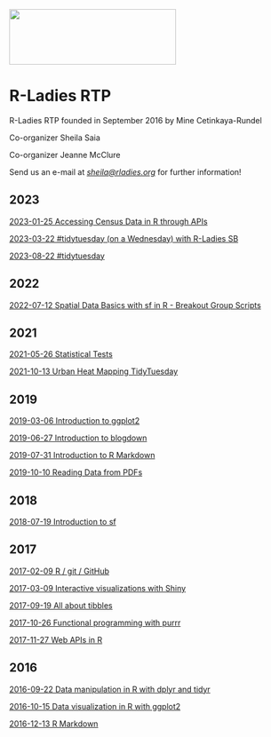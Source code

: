<img src="https://github.com/rladies/starter-kit/blob/master/logo/R-LadiesGlobal_RBG_online_LogoWithText_Horizontal.png" data-canonical-src="https://github.com/rladies/starter-kit/blob/master/logo/R-LadiesGlobal_RBG_online_LogoWithText_Horizontal.png" width="300" height="100" />

# R-Ladies RTP

R-Ladies RTP founded in September 2016 by Mine Cetinkaya-Rundel

Co-organizer Sheila Saia

Co-organizer Jeanne McClure

Send us an e-mail at *sheila@rladies.org* for further information!


## 2023 

[2023-01-25 Accessing Census Data in R through APIs](https://github.com/rladies/meetup-presentations_rtp/tree/master/2023-01-25-census-api-r)

[2023-03-22 #tidytuesday (on a Wednesday) with R-Ladies SB](https://github.com/rladies/meetup-presentations_rtp/tree/master/2023-03-22-tidytuesday)

[2023-08-22 #tidytuesday](https://github.com/rladies/meetup-presentations_rtp/tree/master/2023-08-22-tidytuesday-energy)

## 2022

[2022-07-12 Spatial Data Basics with sf in R - Breakout Group Scripts](https://github.com/rladies/meetup-presentations_rtp/tree/master/2022-07-12-spatial-breakout-groups)

## 2021

[2021-05-26 Statistical Tests](https://github.com/rladies/meetup-presentations_rtp/tree/master/2021-05-26-statistical-tests)

[2021-10-13 Urban Heat Mapping TidyTuesday](https://github.com/rladies/meetup-presentations_rtp/tree/master/2021-10-13-tidytuesday-uhi)

## 2019

[2019-03-06 Introduction to ggplot2](https://github.com/rladies/meetup-presentations_rtp/tree/master/2019-03-06-ggplot2)

[2019-06-27 Introduction to blogdown](https://github.com/rladies/meetup-presentations_rtp/tree/master/2019-06-27-blogdown)

[2019-07-31 Introduction to R Markdown](https://github.com/rladies/meetup-presentations_rtp/tree/master/2019-07-31-rmarkdown)

[2019-10-10 Reading Data from PDFs](https://github.com/rladies/meetup-presentations_rtp/tree/master/2019-10-10-data-from-pdf)

## 2018

[2018-07-19 Introduction to sf](https://github.com/rladies/meetup-presentations_rtp/tree/master/2018-07-19-sf)

## 2017

[2017-02-09 R / git / GitHub](https://github.com/rladies/meetup-presentations_rtp/tree/master/2017-02-09-rgitgithub)

[2017-03-09 Interactive visualizations with Shiny](https://github.com/rladies/meetup-presentations_rtp/tree/master/2017-03-09-shiny)

[2017-09-19 All about tibbles](https://github.com/rladies/meetup-presentations_rtp/tree/master/2017-09-19-tibbles)

[2017-10-26 Functional programming with purrr](https://github.com/rladies/meetup-presentations_rtp/tree/master/2017-10-26-purrr)

[2017-11-27 Web APIs in R](https://github.com/rladies/meetup-presentations_rtp/tree/master/2017-11-27-web-apis)

## 2016

[2016-09-22 Data manipulation in R with dplyr and tidyr](https://github.com/rladies/meetup-presentations_rtp/tree/master/2016-09-22-data-manipulation)

[2016-10-15 Data visualization in R with ggplot2](https://github.com/rladies/meetup-presentations_rtp/tree/master/2016-10-15-data-viz-ggplot2)

[2016-12-13 R Markdown](https://github.com/rladies/meetup-presentations_rtp/tree/master/2016-12-13-rmarkdown)